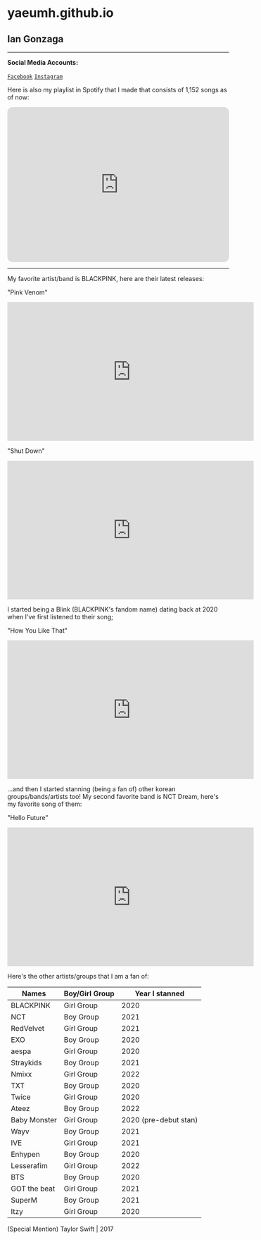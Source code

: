 # yaeumh.github.io
## Ian Gonzaga

---

**Social Media Accounts:**

[`Facebook`](https://www.facebook.com/yaeumh)
[`Instagram`](https://www.instagram.com/yaeumh/)

Here is also my playlist in Spotify that I made that consists of 1,152 songs as of now:

<iframe style="border-radius:12px" src="https://open.spotify.com/embed/playlist/7FE3FBtknUUm9h4RdMYwKK?utm_source=generator" width="100%" height="352" frameBorder="0" allowfullscreen="" allow="autoplay; clipboard-write; encrypted-media; fullscreen; picture-in-picture" loading="lazy"></iframe>

---


My favorite artist/band is BLACKPINK, here are their latest releases:

"Pink Venom"

<iframe width="560" height="315" src="https://www.youtube.com/embed/gQlMMD8auMs" title="YouTube video player" frameborder="0" allow="accelerometer; autoplay; clipboard-write; encrypted-media; gyroscope; picture-in-picture; web-share" allowfullscreen></iframe>


"Shut Down"

<iframe width="560" height="315" src="https://www.youtube.com/embed/POe9SOEKotk" title="YouTube video player" frameborder="0" allow="accelerometer; autoplay; clipboard-write; encrypted-media; gyroscope; picture-in-picture; web-share" allowfullscreen></iframe>

I started being a Blink (BLACKPINK's fandom name) dating back at 2020 when I've first listened to their song;

"How You Like That"

<iframe width="560" height="315" src="https://www.youtube.com/embed/ioNng23DkIM" title="YouTube video player" frameborder="0" allow="accelerometer; autoplay; clipboard-write; encrypted-media; gyroscope; picture-in-picture; web-share" allowfullscreen></iframe>

...and then I started stanning (being a fan of) other korean groups/bands/artists too!
My second favorite band is NCT Dream, here's my favorite song of them:

"Hello Future"

<iframe width="560" height="315" src="https://www.youtube.com/embed/QPUjV7epJqE" title="YouTube video player" frameborder="0" allow="accelerometer; autoplay; clipboard-write; encrypted-media; gyroscope; picture-in-picture; web-share" allowfullscreen></iframe>

Here's the other artists/groups that I am a fan of:

| Names | Boy/Girl Group | Year I stanned |
| ---- | ---- | ---- |
BLACKPINK | Girl Group | 2020 |
NCT | Boy Group | 2021 |
RedVelvet | Girl Group | 2021 |
EXO | Boy Group | 2020 |
aespa | Girl Group | 2020 |
Straykids | Boy Group | 2021 |
Nmixx | Girl Group | 2022 |
TXT | Boy Group | 2020 |
Twice | Girl Group | 2020 |
Ateez | Boy Group | 2022 |
Baby Monster | Girl Group | 2020 (pre-debut stan) |
Wayv | Boy Group | 2021 |
IVE | Girl Group | 2021 |
Enhypen | Boy Group | 2020 |
Lesserafim | Girl Group | 2022 |
BTS | Boy Group | 2020 |
GOT the beat | Girl Group | 2021 |
SuperM | Boy Group | 2021 |
Itzy | Girl Group | 2020|

(Special Mention) Taylor Swift | 2017
